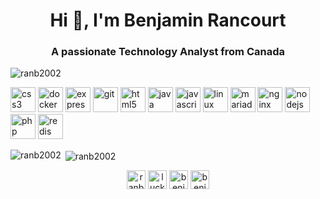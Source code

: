 <h1 align="center">Hi 👋, I'm Benjamin Rancourt</h1>
<h3 align="center">A passionate Technology Analyst from Canada</h3>

<p align="left"> <img src="https://komarev.com/ghpvc/?username=ranb2002" alt="ranb2002" /> </p>

<p align="left"><img src="https://devicons.github.io/devicon/devicon.git/icons/css3/css3-original-wordmark.svg" alt="css3" width="40" height="40"/> <img src="https://devicons.github.io/devicon/devicon.git/icons/docker/docker-original-wordmark.svg" alt="docker" width="40" height="40"/> <img src="https://devicons.github.io/devicon/devicon.git/icons/express/express-original-wordmark.svg" alt="express" width="40" height="40"/> <img src="https://www.vectorlogo.zone/logos/git-scm/git-scm-icon.svg" alt="git" width="40" height="40"/> <img src="https://devicons.github.io/devicon/devicon.git/icons/html5/html5-original-wordmark.svg" alt="html5" width="40" height="40"/> <img src="https://devicons.github.io/devicon/devicon.git/icons/java/java-original-wordmark.svg" alt="java" width="40" height="40"/> <img src="https://devicons.github.io/devicon/devicon.git/icons/javascript/javascript-original.svg" alt="javascript" width="40" height="40"/> <img src="https://devicons.github.io/devicon/devicon.git/icons/linux/linux-original.svg" alt="linux" width="40" height="40"/> <img src="https://www.vectorlogo.zone/logos/mariadb/mariadb-icon.svg" alt="mariadb" width="40" height="40"/> <img src="https://devicons.github.io/devicon/devicon.git/icons/nginx/nginx-original.svg" alt="nginx" width="40" height="40"/> <img src="https://devicons.github.io/devicon/devicon.git/icons/nodejs/nodejs-original-wordmark.svg" alt="nodejs" width="40" height="40"/> <img src="https://devicons.github.io/devicon/devicon.git/icons/php/php-original.svg" alt="php" width="40" height="40"/> <img src="https://devicons.github.io/devicon/devicon.git/icons/redis/redis-original-wordmark.svg" alt="redis" width="40" height="40"/></p><p><img align="left" src="https://github-readme-stats.vercel.app/api/top-langs/?username=ranb2002&layout=compact&hide=html" alt="ranb2002" /></p>

<p>&nbsp;<img align="center" src="https://github-readme-stats.vercel.app/api?username=ranb2002&show_icons=true" alt="ranb2002" /></p>

<p align="center">
<a href="https://dev.to/ranb2002" target="blank"><img align="center" src="https://cdn.jsdelivr.net/npm/simple-icons@3.0.1/icons/dev-dot-to.svg" alt="ranb2002" height="30" width="30" /></a>
<a href="https://twitter.com/luckyskyben" target="blank"><img align="center" src="https://cdn.jsdelivr.net/npm/simple-icons@3.0.1/icons/twitter.svg" alt="luckyskyben" height="30" width="30" /></a>
<a href="https://linkedin.com/in/benjaminrancourt" target="blank"><img align="center" src="https://cdn.jsdelivr.net/npm/simple-icons@3.0.1/icons/linkedin.svg" alt="benjaminrancourt" height="30" width="30" /></a>
<a href="https://fb.com/benjamin.rancourt" target="blank"><img align="center" src="https://cdn.jsdelivr.net/npm/simple-icons@3.0.1/icons/facebook.svg" alt="benjamin.rancourt" height="30" width="30" /></a>
</p>
